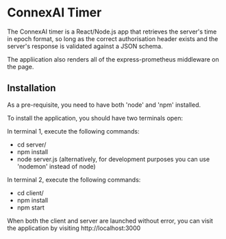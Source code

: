 # ConnexAI Timer

The ConnexAI timer is a React/Node.js app that retrieves the server's time in epoch format, so long as the correct authorisation header exists and the server's response is validated against a JSON schema.

The appliication also renders all of the express-prometheus middleware on the page.

## Installation

As a pre-requisite, you need to have both 'node' and 'npm' installed.

To install the application, you should have two terminals open:

In terminal 1, execute the following commands:
- cd server/
- npm install 
- node server.js (alternatively, for development purposes you can use 'nodemon' instead of node)

In terminal 2, execute the following commands:
- cd client/
- npm install 
- npm start

When both the client and server are launched without error, you can visit the application by visiting http://localhost:3000